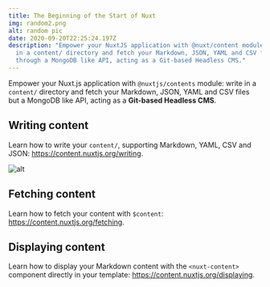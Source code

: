 ```yaml
---
title: The Beginning of the Start of Nuxt
img: random2.png
alt: random pic
date: 2020-09-20T22:25:24.197Z
description: "Empower your NuxtJS application with @nuxt/content module: write
  in a content/ directory and fetch your Markdown, JSON, YAML and CSV files
  through a MongoDB like API, acting as a Git-based Headless CMS."
---
```

Empower your Nuxt.js application with `@nuxtjs/contents` module: write in a `content/` directory and fetch your Markdown, JSON, YAML and CSV files but a MongoDB like API, acting as a **Git-based Headless CMS**.

## Writing content

Learn how to write your `content/`, supporting Markdown, YAML, CSV and JSON: https://content.nuxtjs.org/writing.

![alt](https://s3-eu-west-1.amazonaws.com/mhikes-prod-media/hikes/5e3c1b7639549/5e3c1b7639549.jpg)

## Fetching content

Learn how to fetch your content with `$content`: https://content.nuxtjs.org/fetching.

## Displaying content

Learn how to display your Markdown content with the `<nuxt-content>` component directly in your template: https://content.nuxtjs.org/displaying.
